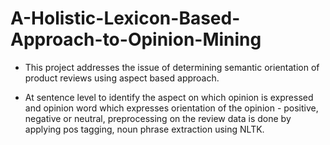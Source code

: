 # A-Holistic-Lexicon-Based-Approach-to-Opinion-Mining

- This project addresses the issue of determining semantic orientation of product reviews using aspect based approach.

- At sentence level to identify the aspect on which opinion is expressed and opinion word which expresses orientation of the opinion -  positive, negative or neutral, preprocessing on the review data is done by applying pos tagging, noun phrase extraction using NLTK.   


